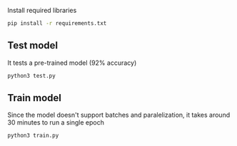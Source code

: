 Install required libraries
```sh
pip install -r requirements.txt
```

## Test model
It tests a pre-trained model (92% accuracy)
```sh
python3 test.py
```

## Train model
Since the model doesn't support batches and paralelization, it takes around 30 minutes to run a single epoch

```sh
python3 train.py
```
